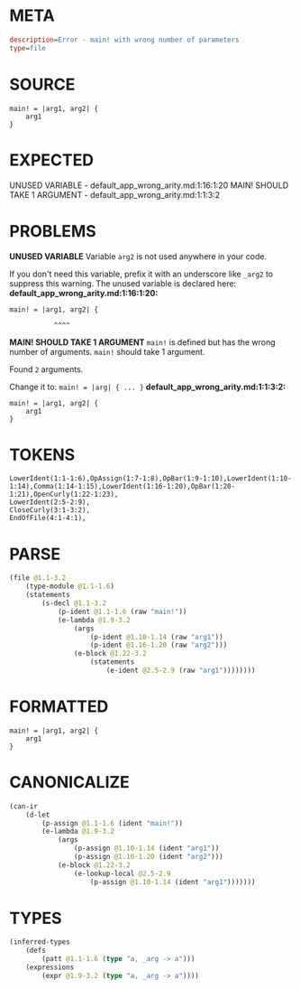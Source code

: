 # META
~~~ini
description=Error - main! with wrong number of parameters
type=file
~~~
# SOURCE
~~~roc
main! = |arg1, arg2| {
    arg1
}
~~~
# EXPECTED
UNUSED VARIABLE - default_app_wrong_arity.md:1:16:1:20
MAIN! SHOULD TAKE 1 ARGUMENT - default_app_wrong_arity.md:1:1:3:2
# PROBLEMS
**UNUSED VARIABLE**
Variable `arg2` is not used anywhere in your code.

If you don't need this variable, prefix it with an underscore like `_arg2` to suppress this warning.
The unused variable is declared here:
**default_app_wrong_arity.md:1:16:1:20:**
```roc
main! = |arg1, arg2| {
```
               ^^^^


**MAIN! SHOULD TAKE 1 ARGUMENT**
`main!` is defined but has the wrong number of arguments. `main!` should take 1 argument.

Found `2` arguments.

Change it to:
`main! = |arg| { ... }`
**default_app_wrong_arity.md:1:1:3:2:**
```roc
main! = |arg1, arg2| {
    arg1
}
```


# TOKENS
~~~zig
LowerIdent(1:1-1:6),OpAssign(1:7-1:8),OpBar(1:9-1:10),LowerIdent(1:10-1:14),Comma(1:14-1:15),LowerIdent(1:16-1:20),OpBar(1:20-1:21),OpenCurly(1:22-1:23),
LowerIdent(2:5-2:9),
CloseCurly(3:1-3:2),
EndOfFile(4:1-4:1),
~~~
# PARSE
~~~clojure
(file @1.1-3.2
	(type-module @1.1-1.6)
	(statements
		(s-decl @1.1-3.2
			(p-ident @1.1-1.6 (raw "main!"))
			(e-lambda @1.9-3.2
				(args
					(p-ident @1.10-1.14 (raw "arg1"))
					(p-ident @1.16-1.20 (raw "arg2")))
				(e-block @1.22-3.2
					(statements
						(e-ident @2.5-2.9 (raw "arg1"))))))))
~~~
# FORMATTED
~~~roc
main! = |arg1, arg2| {
	arg1
}
~~~
# CANONICALIZE
~~~clojure
(can-ir
	(d-let
		(p-assign @1.1-1.6 (ident "main!"))
		(e-lambda @1.9-3.2
			(args
				(p-assign @1.10-1.14 (ident "arg1"))
				(p-assign @1.16-1.20 (ident "arg2")))
			(e-block @1.22-3.2
				(e-lookup-local @2.5-2.9
					(p-assign @1.10-1.14 (ident "arg1")))))))
~~~
# TYPES
~~~clojure
(inferred-types
	(defs
		(patt @1.1-1.6 (type "a, _arg -> a")))
	(expressions
		(expr @1.9-3.2 (type "a, _arg -> a"))))
~~~
